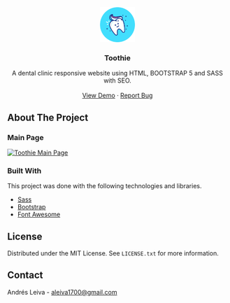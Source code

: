 <div align="center">
  <a href="https://github.com/aleiva17/toothie-ch">
    <img src="./images/logo.png" alt="Logo" width="80" height="80">
  </a>

  <h3 align="center">Toothie</h3>

  <p align="center">
    A dental clinic responsive website using HTML, BOOTSTRAP 5 and SASS with SEO.
    <br />
    <br />
    <a href="https://toothie.netlify.app/">View Demo</a>
    ·
    <a href="https://github.com/aleiva17/toothie-ch/issues">Report Bug</a>
  </p>
</div>

## About The Project

### Main Page
[![Toothie Main Page][website-main-page]](https://toothie.netlify.app/)

### Built With

This project was done with the following technologies and libraries.

* [Sass](https://sass-lang.com/)
* [Bootstrap](https://getbootstrap.com)
* [Font Awesome](https://fontawesome.com/)

## License

Distributed under the MIT License. See `LICENSE.txt` for more information.

## Contact

Andrés Leiva - aleiva1700@gmail.com

[website-main-page]: https://i.imgur.com/qwjxGaW.jpg